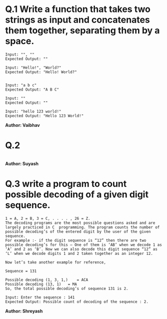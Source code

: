 # Q.1 Write a function that takes two strings as input and concatenates them together, separating them by a space.
```
Input: "", ""
Expected Output: ""

Input: "Hello!", "World?"
Expected Output: "Hello! World?"


Input: "a b c"
Expected Output: "A B C"

Input: ""
Expected Output: ""

Input: "hello 123 world!"
Expected Output: "Hello 123 World!"
```
**Author: Vaibhav**

# Q.2 

```

```
**Author: Suyash**

# Q.3 write a program to count possible decoding of a given digit sequence.
```
1 = A, 2 = B, 3 = C, . . . . , 26 = Z.
The decoding programs are the most possible questions asked and are largely practiced in C  programming. The program counts the number of possible decoding’s of the entered digit by the user of the given sequence.
For example :- if the digit sequence is “12” then there are two possible decoding’s for this – One of them is ‘AB’ when we decode 1 as ‘A’ and 2 as ‘B’. Now we can also decode this digit sequence “12” as ‘L’ when we decode digits 1 and 2 taken together as an integer 12.

Now let’s take another example for reference,

Sequence = 131

Possible decoding (1, 3, 1,)    = ACA
Possible decoding (13, 1)   = MA
So, the total possible decoding’s of sequence 131 is 2.

Input: Enter the sequence : 141
Expected Output: Possible count of decoding of the sequence : 2.

```
**Author: Shreyash**


